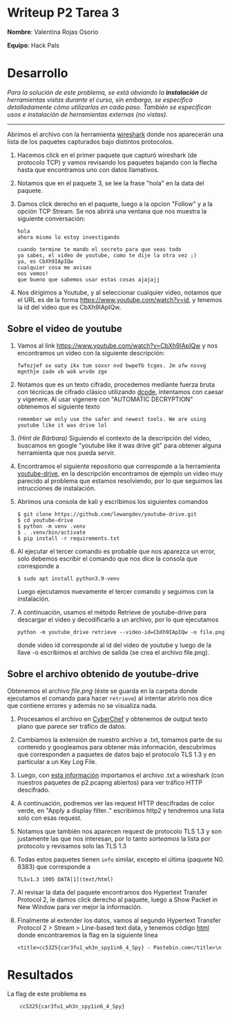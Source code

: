 # Writeup P2 Tarea 3

**Nombre**: Valentina Rojas Osorio

**Equipo**: Hack Pals


# Desarrollo 
 _Para la solución de este problema, se está obviando la **instalación** de herramientas vistas durante el curso, sin embargo, se especifica detalladamente cómo utilizarlas en cada paso. También se especifican usos e instalación de herramientas externas (no vistas)._
 
---

Abrimos el archivo con la herramienta [wireshark]() donde nos aparecerán una lista de los paquetes capturados bajo distintos protocolos.

1. Hacemos click en el primer paquete que capturó wireshark (de protocolo TCP) y vamos revisando los paquetes bajando con la flecha hasta que encontramos uno con datos llamativos.

1. Notamos que en el paquete 3, se lee la frase "hola" en la data del paquete. 

1. Damos click derecho en el paquete, luego a la opcion "Follow" y a la opción TCP Stream. Se nos abrirá una ventana que nos muestra la siguiente conversación:

    ```
    hola
    ahora mismo lo estoy investigando

    cuando termine te mando el secreto para que veas todo
    ya sabes, el video de youtube, como te dije la otra vez ;)
    ya, es CbXh9IApIQw
    cualquier cosa me avisas
    nos vemos!
    que bueno que sabemos usar estas cosas ajajajj

    ```
1. Nos dirigimos a Youtube, y al seleccionar cualquier video, notamos que el URL es de la forma https://www.youtube.com/watch?v=id, y tenemos la id del video que es CbXh9IApIQw.  

## Sobre el video de youtube

1. Vamos al link https://www.youtube.com/watch?v=CbXh9IApIQw y nos encontramos un video con la siguiente descripción:
    ```
    fwfezjef ox oaty ikx tum soxxr nvd bwpefb tcges. Jm afw nsvvg mgnthje zade vb wok wrvde zge
    ```
1. Notamos que es un texto cifrado, procedemos mediante fuerza bruta con técnicas de cifrado clásico utilizando [dcode](https://www.dcode.fr/), intentamos con caesar y vigenere. Al usar vigenere con "AUTOMATIC DECRYPTION" obtenemos el siguiente texto

    ```
    remember we only use the safer and newest tools. We are using youtube like it was drive lol
    ```
1. _(Hint de Bárbara)_ Siguiendo el contexto de la descripción del video, buscamos en google "youtube like it was drive git" para obtener alguna herramienta que nos pueda servir.

1. Encontramos el siguiente repositorio que corresponde a la herramienta [youtube-drive](https://github.com/lewangdev/youtube-drive), en la descripción encontramos de ejemplo un video muy parecido al problema que estamos resolviendo, por lo que seguimos las intrucciones de instalación.

1. Abrimos una consola de kali y escribimos los siguientes comandos
    ``` 
    $ git clone https://github.com/lewangdev/youtube-drive.git
    $ cd youtube-drive
    $ python -m venv .venv
    $ . .venv/bin/activate
    $ pip install -r requirements.txt
    ```
1. Al ejecutar el tercer comando es probable que nos aparezca un error, solo debemos escribir el comando que nos dice la consola que corresponde a 
    ```
    $ sudo apt install python3.9-venv
    ```
    Luego ejecutamos nuevamente el tercer comando y seguimos con la instalación.

1. A continuación, usamos el método Retrieve de youtube-drive para descargar el video y decodificarlo a un archivo, por lo que ejecutamos
    ```
    python -m youtube_drive retrieve --video-id=CbXh9IApIQw -o file.png
    ```
    donde video id corresponde al id del video de youtube y luego de la llave -o escribimos el archivo de salida (se crea el archivo file.png).

##  Sobre el archivo obtenido de youtube-drive

Obtenemos el archivo _file.png_ (éste se guarda en la carpeta donde ejecutamos el comando para hacer `retrieve`) al intentar abrirlo nos dice que contiene errores y además no se visualiza nada.

1. Procesamos el archivo en [CyberChef](https://gchq.github.io/CyberChef/) y obtenemos de output texto plano que parece ser tráfico de datos.

1. Cambiamos la extensión de nuestro archivo a .txt, tomamos parte de su contenido y googleamos para obtener más información, descubrimos que corresponden a paquetes de datos bajo el protocolo TLS 1.3 y en particular a un Key Log File.

1. Luego, con [esta información](https://docs.fortinet.com/document/fortiweb/7.0.1/administration-guide/291144/decrypting-tls-1-3-traffic) importamos el archivo .txt a wireshark (con nuestros paquetes de p2.pcapng abiertos) para ver tráfico HTTP descifrado. 

1. A continuación, podremos ver las request HTTP descifradas de color verde, en "Apply a display filter.." escribimos http2 y tendremos una lista solo con esas request.

1. Notamos que también nos aparecen request de protocolo TLS 1.3 y son justamente las que nos interesan, por lo tanto _sorteamos_ la lista por protocolo y revisamos solo las TLS 1.3

1. Todas estos paquetes tienen `info` similar, excepto el última (paquete N0. 8383) que corresponde a

    ```
    TLSv1.3 1005 DATA[1](text/html)
    ```

1. Al revisar la data del paquete encontramos dos Hypertext Transfer Protocol 2, le damos click derecho al paquete, luego a Show Packet in New Window para ver mejor la información.

1. Finalmente al extender los datos, vamos al segundo Hypertext Transfer Protocol 2 > Stream > Line-based text data, y tenemos código [html](./HyperText%20Transfer%20Protocol%202.txt) donde encontraremos la flag en la siguiente linea

    ```
    <title>cc5325{car3fu1_wh3n_spy1in6_4_Spy} - Pastebin.com</title>\n
    ```

# Resultados

La flag de este problema es 

        cc5325{car3fu1_wh3n_spy1in6_4_Spy}

    